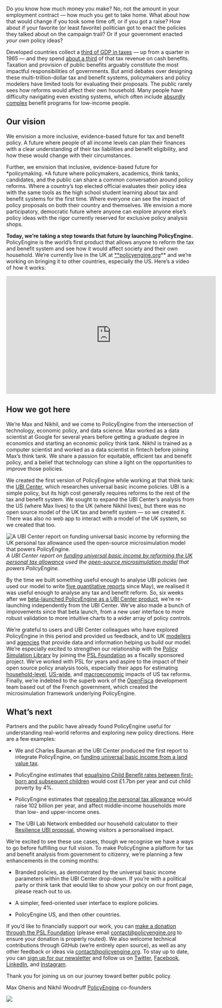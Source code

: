 Do you know how much money you make? No, not the amount in your employment contract — how much you get to take home. What about how that would change if you took some time off, or if you got a raise? How about if your favorite (or least favorite) politician got to enact the policies they talked about on the campaign trail? Or if your government enacted *your own* policy ideas?

Developed countries collect a [third of GDP in taxes](https://www.oecd.org/tax/tax-policy/revenue-statistics-highlights-brochure.pdf) — up from a quarter in 1965 — and they spend [about a third](https://www.oecd.org/els/soc/OECD2020-Social-Expenditure-SOCX-Update.pdf) of that tax revenue on cash benefits. Taxation and provision of public benefits arguably constitute the most impactful responsibilities of governments. But amid debates over designing these multi-trillion-dollar tax and benefit systems, policymakers and policy modelers have limited tools for evaluating their proposals. The public rarely sees how reforms would affect their own household. Many people have difficulty navigating even existing systems, which often include [absurdly complex](https://www.youtube.com/watch?v=HLIH7ukbE2I) benefit programs for low-income people.

## Our vision

We envision a more inclusive, evidence-based future for tax and benefit policy. A future where people of all income levels can plan their finances with a clear understanding of their tax liabilities and benefit eligibility, and how these would change with their circumstances.

Further, we envision that inclusive, evidence-based future for *policymaking. *A future where policymakers, academics, think tanks, candidates, and the public can share a common conversation around policy reforms. Where a country’s top elected official evaluates their policy idea with the same tools as the high school student learning about tax and benefit systems for the first time. Where everyone can see the impact of policy proposals on both their country and themselves. We envision a more participatory, democratic future where anyone can explore anyone else’s policy ideas with the rigor currently reserved for exclusive policy analysis shops.

**Today, we’re taking a step towards that future by launching PolicyEngine.** PolicyEngine is the world’s first product that allows anyone to reform the tax and benefit system and see how it would affect society and their own household. We’re currently live in the UK at [**policyengine.org](http://policyengine.org)** and we’re working on bringing it to other countries, especially the US. Here’s a video of how it works:

<center><iframe width="560" height="315" src="https://www.youtube.com/embed/nTIzJ-mzkno" frameborder="0" allowfullscreen></iframe></center>

## How we got here

We’re Max and Nikhil, and we come to PolicyEngine from the intersection of technology, economic policy, and data science. Max worked as a data scientist at Google for several years before getting a graduate degree in economics and starting an economic policy think tank. Nikhil is trained as a computer scientist and worked as a data scientist in fintech before joining Max’s think tank. We share a passion for equitable, efficient tax and benefit policy, and a belief that technology can shine a light on the opportunities to improve those policies.

We created the first version of PolicyEngine while working at that think tank: the [UBI Center](http://ubicenter.org), which researches universal basic income policies. UBI is a simple policy, but its high cost generally requires reforms to the rest of the tax and benefit system. We sought to expand the UBI Center’s analysis from the US (where Max lives) to the UK (where Nikhil lives), but there was no open source model of the UK tax and benefit system — so we created it. There was also no web app to interact with a model of the UK system, so we created that too.

![A UBI Center report on [funding universal basic income by reforming the UK personal tax allowance](https://www.ubicenter.org/personal-allowance) used the [open-source microsimulation model](https://github.com/PolicyEngine/openfisca-uk) that powers PolicyEngine.](https://cdn-images-1.medium.com/max/3164/0*u2MatZNQhvAplTLa)*A UBI Center report on [funding universal basic income by reforming the UK personal tax allowance](https://www.ubicenter.org/personal-allowance) used the [open-source microsimulation model](https://github.com/PolicyEngine/openfisca-uk) that powers PolicyEngine.*

By the time we built something useful enough to analyse UBI policies (we used our model to write [five quantitative reports](https://www.ubicenter.org/tag/uk/) since May), we realised it was useful enough to analyse any tax and benefit reform. So, six weeks after we [beta-launched PolicyEngine as a UBI Center product](https://www.ubicenter.org/introducing-policyengine), we’re re-launching independently from the UBI Center. We’ve also made a bunch of improvements since that beta launch, from a new user interface to more robust validation to more intuitive charts to a wider array of policy controls.

We’re grateful to users and UBI Center colleagues who have explored PolicyEngine in this period and provided us feedback, and to UK [modellers](https://www.iser.essex.ac.uk/files/projects/UKMOD/EUROMOD_country_report.pdf) and [agencies](https://ukdataservice.ac.uk/) that provide data and information helping us build our model. We’re especially excited to strengthen our relationship with the [Policy Simulation Library](http://pslmodels.org) by joining the [PSL Foundation](http://psl-foundation.org) as a fiscally sponsored project. We’ve worked with PSL for years and aspire to the impact of their open source policy analysis tools, especially their apps for estimating [household-level](https://compute.studio/PSLmodels/Tax-Cruncher/), [US-wide](https://compute.studio/PSLmodels/Tax-Brain), and [macroeconomic](https://compute.studio/PSLmodels/OG-USA) impacts of US tax reforms. Finally, we’re indebted to the superb work of the [OpenFisca](http://openfisca.org) development team based out of the French government, which created the microsimulation framework underlying PolicyEngine.

## What’s next

Partners and the public have already found PolicyEngine useful for understanding real-world reforms and exploring new policy directions. Here are a few examples:

* We and Charles Bauman at the UBI Center produced the first report to integrate PolicyEngine, on [funding universal basic income from a land value tax](https://www.ubicenter.org/uk-lvt).

* PolicyEngine estimates that [equalising Child Benefit rates between first-born and subsequent children](https://uk.policyengine.org/population-impact?CB_additional=21.15) would cost £1.7bn per year and cut child poverty by 4%.

* PolicyEngine estimates that [repealing the personal tax allowance](https://uk.policyengine.org/population-impact?personal_allowance=0) would raise 102 billion per year, and affect middle-income households more than low- and upper-income ones.

* The UBI Lab Network embedded our household calculator to their [Resilience UBI proposal](https://www.ubilabnetwork.org/resilience-ubi), showing visitors a personalised impact.

We’re excited to see these use cases, though we recognise we have a ways to go before fulfilling our full vision. To make PolicyEngine a platform for tax and benefit analysis from government to citizenry, we’re planning a few enhancements in the coming months:

* Branded policies, as demonstrated by the universal basic income parameters within the UBI Center drop-down. If you’re with a political party or think tank that would like to show your policy on our front page, please reach out to us.

* A simpler, feed-oriented user interface to explore policies.

* PolicyEngine US, and then other countries.

If you’d like to financially support our work, you can [make a donation through the PSL Foundation](https://opencollective.com/psl) (please email [contact@policyengine.org](mailto:contact@policyengine.org) to ensure your donation is properly routed). We also welcome technical contributions through GitHub (we’re entirely open source), as well as any other feedback or ideas via [contact@policyengine.org](mailto:contact@policyengine.org). To stay up to date, you can [sign up for our newsletter](https://mailchi.mp/7b89fef927ca/general) and follow us on [Twitter](http://twitter.com/thepolicyengine), [Facebook](http://facebook.com/thepolicyengine), [LinkedIn](https://linkedin.com/company/thepolicyengine), and [Instagram](http://instagram.com/policyengine).

Thank you for joining us on our journey toward better public policy.

Max Ghenis and Nikhil Woodruff
[PolicyEngine](http://policyengine.org) co-founders

![](https://cdn-images-1.medium.com/max/2000/1*sKPTtD2QzO5FZQNdyRP-YQ.png)
